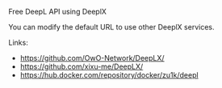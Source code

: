 Free DeepL API using DeeplX

You can modify the default URL to use other DeeplX services.

Links:

* https://github.com/OwO-Network/DeepLX/
* https://github.com/xixu-me/DeepLX/
* https://hub.docker.com/repository/docker/zu1k/deepl
